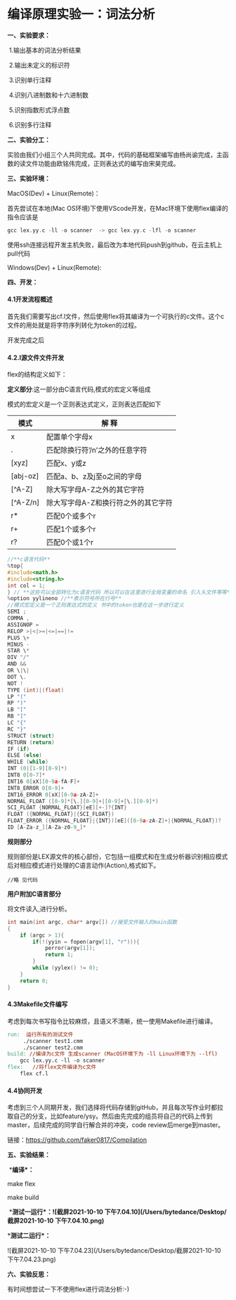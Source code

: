# 编译原理实验一：词法分析

**一、实验要求：**

​    1.输出基本的词法分析结果

​    2.输出未定义的标识符

​    3.识别单行注释

​    4.识别八进制数和十六进制数

​    5.识别指数形式浮点数

​    6.识别多行注释

**二、实验分工：**

​    实验由我们小组三个人共同完成。其中，代码的基础框架编写由杨尚谕完成，主函数的读文件功能由欧铭伟完成，正则表达式的编写由宋昊完成。

**三、实验环境：**

MacOS(Dev) + Linux(Remote)：

首先尝试在本地(Mac OS环境)下使用VScode开发，在Mac环境下使用flex编译的指令应该是

```c
gcc lex.yy.c -ll -o scanner  -> gcc lex.yy.c -lfl -o scanner 
```

使用ssh连接远程开发主机失败，最后改为本地代码push到github，在云主机上pull代码

Windows(Dev) + Linux(Remote):

**四、开发：**

#### 4.1开发流程概述

首先我们需要写出cf.l文件，然后使用flex将其编译为一个可执行的c文件。这个c文件的用处就是将字符序列转化为token的过程。

开发完成之后

#### 4.2.l源文件文件开发

flex的结构定义如下：

**定义部分**:这一部分由C语言代码,模式的宏定义等组成

模式的宏定义是一个正则表达式定义，正则表达匹配如下

| 模式     | 解 释                               |
| -------- | ----------------------------------- |
| x        | 配置单个字母x                       |
| .        | 匹配除换行符’/n’之外的任意字符      |
| [xyz]    | 匹配x、y或z                         |
| [abj-oz] | 匹配a、b、z及j至o之间的字母         |
| [^A-Z]   | 除大写字母A-Z之外的其它字符         |
| [^A-Z/n] | 除大写字母A-Z和换行符之外的其它字符 |
| r*       | 匹配0个或多个r                      |
| r+       | 匹配1个或多个r                      |
| r?       | 匹配0个或1个r                       |

```c
//**c语言代码**
%top{
#include<math.h>
#include<string.h>
int col = 1;
} // **这些可以全部转化为c语言代码 所以可以在这里进行全局变量的命名 引入头文件等等**
%option yylineno //**表示符号所在行号**
//模式宏定义是一个正则表达式的定义 书中的token也是在这一步进行定义
SEMI ;
COMMA ,
ASSIGNOP =
RELOP >|<|>=|<=|==|!=
PLUS \+
MINUS -
STAR \*
DIV "/"
AND &&
OR \|\|
DOT \.
NOT !
TYPE (int)|(float)
LP "("
RP ")"
LB "["
RB "]"
LC "{"
RC "}"
STRUCT (struct)
RETURN (return)
IF (if)
ELSE (else)
WHILE (while)
INT (0|[1-9][0-9]*)
INT8 0[0-7]*
INT16 0[xX][0-9a-fA-F]+
INT8_ERROR 0[0-9]+
INT16_ERROR 0[xX][0-9a-zA-Z]+
NORMAL_FLOAT ([0-9]*[\.][0-9]+|[0-9]+[\.][0-9]*)
SCI_FLOAT {NORMAL_FLOAT}[eE][+-]?{INT}
FLOAT ({NORMAL_FLOAT}|{SCI_FLOAT})
FLOAT_ERROR ({NORMAL_FLOAT}|{INT})[eE]([0-9a-zA-Z]+|{NORMAL_FLOAT})?
ID [A-Za-z_][A-Za-z0-9_]*
```

**规则部分**

 规则部份是LEX源文件的核心部份，它包括一组模式和在生成分析器识别相应模式后对相应模式进行处理的C语言动作(Action),格式如下。

```
//略 见代码
```

**用户附加C语言部分**

将文件读入,进行分析。

```c
int main(int argc, char* argv[]) //接受文件输入的main函数
{
	if (argc > 1){
		if(!(yyin = fopen(argv[1], "r"))){
			perror(argv[1]);
			return 1;
		}
		while (yylex() != 0);
	}
	return 0;
}
```

#### 4.3Makefile文件编写

考虑到每次书写指令比较麻烦，且语义不清晰，统一使用Makefile进行编译。

```makefile
run:  运行所有的测试文件
	 ./scanner test1.cmm
	 ./scanner test2.cmm
build: //编译为c文件 生成scanner (MacOS环境下为 -ll Linux环境下为 --lfl)
	gcc lex.yy.c -ll -o scanner 	 
flex:	//将flex文件编译为c文件
	flex cf.l
```

#### 4.4协同开发

考虑到三个人同期开发，我们选择将代码存储到gitHub，并且每次写作业时都拉取自己的分支，比如feature/ysy。然后由先完成的组员将自己的代码上传到master，后续完成的同学自行解合并的冲突，code review后merge到master。

链接：https://github.com/faker0817/Compilation

**五、实验结果：**

​    ***编译\*：**

make flex

make build

​    ***测试一运行\*：![截屏2021-10-10 下午7.04.10](/Users/bytedance/Desktop/截屏2021-10-10 下午7.04.10.png)**

***测试二运行\*：**

![截屏2021-10-10 下午7.04.23](/Users/bytedance/Desktop/截屏2021-10-10 下午7.04.23.png)

**六、实验反思：**

有时间想尝试一下不使用flex进行词法分析:-)